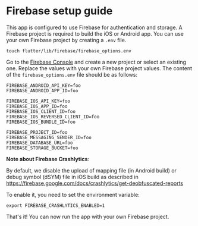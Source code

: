 # Firebase setup guide

This app is configured to use Firebase for authentication and storage.
A Firebase project is required to build the iOS or Android app.
You can use your own Firebase project by creating a `.env` file.

```shell
touch flutter/lib/firebase/firebase_options.env
```

Go to the [Firebase Console](https://console.firebase.google.com/) and create a new project or select an existing one.
Replace the values with your own Firebase project values.
The content of the `firebase_options.env` file should be as follows:

```dotenv
FIREBASE_ANDROID_API_KEY=foo
FIREBASE_ANDROID_APP_ID=foo

FIREBASE_IOS_API_KEY=foo
FIREBASE_IOS_APP_ID=foo
FIREBASE_IOS_CLIENT_ID=foo
FIREBASE_IOS_REVERSED_CLIENT_ID=foo
FIREBASE_IOS_BUNDLE_ID=foo

FIREBASE_PROJECT_ID=foo
FIREBASE_MESSAGING_SENDER_ID=foo
FIREBASE_DATABASE_URL=foo
FIREBASE_STORAGE_BUCKET=foo
```

**Note about Firebase Crashlytics**:

By default, we disable the upload of mapping file (in Android build) or debug symbol (dSYM) file in iOS build
as described in https://firebase.google.com/docs/crashlytics/get-deobfuscated-reports

To enable it, you need to set the environment variable:

```shell
export FIREBASE_CRASHLYTICS_ENABLED=1
```

That's it! You can now run the app with your own Firebase project.
